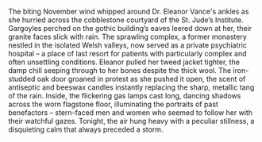 The biting November wind whipped around Dr. Eleanor Vance's ankles as she hurried across the cobblestone courtyard of the St. Jude’s Institute.  Gargoyles perched on the gothic building’s eaves leered down at her, their granite faces slick with rain. The sprawling complex, a former monastery nestled in the isolated Welsh valleys, now served as a private psychiatric hospital – a place of last resort for patients with particularly complex and often unsettling conditions.  Eleanor pulled her tweed jacket tighter, the damp chill seeping through to her bones despite the thick wool.  The iron-studded oak door groaned in protest as she pushed it open, the scent of antiseptic and beeswax candles instantly replacing the sharp, metallic tang of the rain. Inside, the flickering gas lamps cast long, dancing shadows across the worn flagstone floor, illuminating the portraits of past benefactors – stern-faced men and women who seemed to follow her with their watchful gazes. Tonight, the air hung heavy with a peculiar stillness, a disquieting calm that always preceded a storm.
